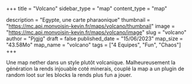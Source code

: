 +++
title = "Volcano"
sidebar_type = "map"
content_type = "map"

description = "Egypte, une carte pharaonique"
thumbnail = "https://mc.api.monvoisin-kevin.fr/maps/volcano/thumbnail"
image = "https://mc.api.monvoisin-kevin.fr/maps/volcano/image"
slug = "volcano"
author = "Pjgjg"
draft = false
published_date = "15/06/2023"
map_size = "43.58Mo"
map_name = "volcano"
tags = ["4 Equipes", "Fun", "Chaos"]
+++

Une map nether dans un style plutôt volcanique. Malheureusement la génération la rends injouable coté minerais, couplé la map a un plugin de random loot sur les blocks la rends plus fun a jouer.